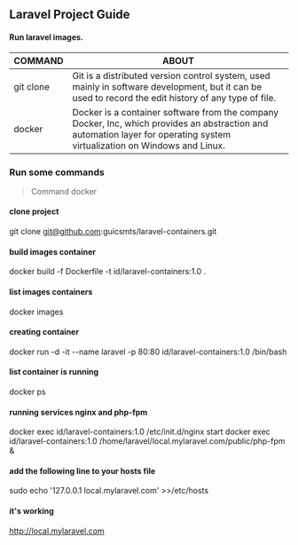 ## Laravel Project Guide
#### Run laravel images. 

COMMAND | ABOUT
----- | -----
git clone | Git is a distributed version control system, used mainly in software development, but it can be used to record the edit history of any type of file.
docker | Docker is a container software from the company Docker, Inc, which provides an abstraction and automation layer for operating system virtualization on Windows and Linux.

### Run some commands
>Command docker

#### clone project 
git clone git@github.com:guicsmts/laravel-containers.git

#### build images container
docker build -f Dockerfile -t id/laravel-containers:1.0 .

#### list images containers
docker images 

#### creating container 
docker run -d -it --name laravel -p 80:80 id/laravel-containers:1.0 /bin/bash

#### list container is running 
docker ps 

#### running services nginx and php-fpm
docker exec id/laravel-containers:1.0 /etc/init.d/nginx start
docker exec id/laravel-containers:1.0 /home/laravel/local.mylaravel.com/public/php-fpm &

#### add the following line to your hosts file
sudo echo '127.0.0.1    local.mylaravel.com' >>/etc/hosts

#### it's working
http://local.mylaravel.com


